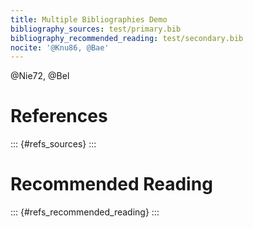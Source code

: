```yaml
---
title: Multiple Bibliographies Demo
bibliography_sources: test/primary.bib
bibliography_recommended_reading: test/secondary.bib
nocite: '@Knu86, @Bae'
---
```

@Nie72, @Bel

# References

::: {#refs_sources}
:::

# Recommended Reading

::: {#refs_recommended_reading}
:::
